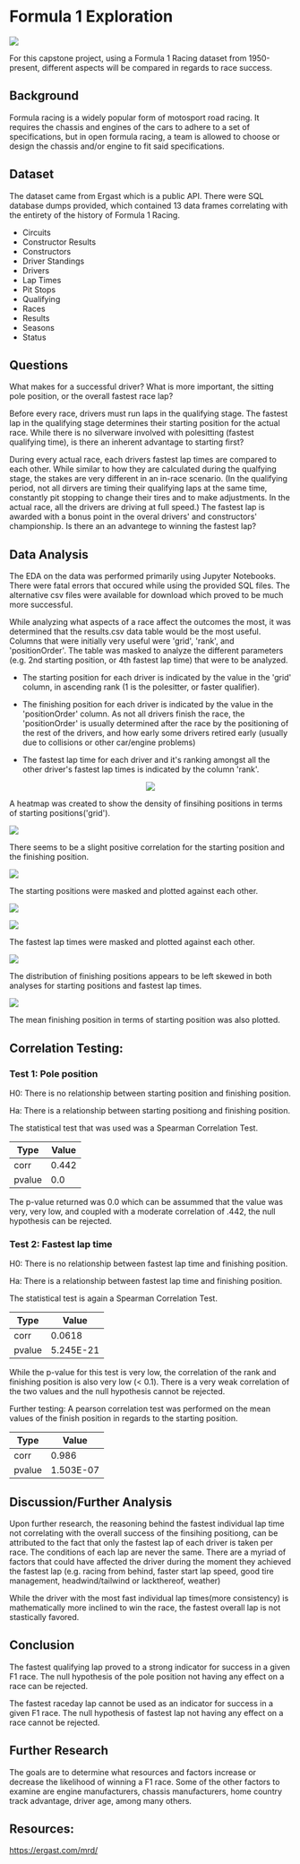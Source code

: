 # Formula 1 Exploration
![](images/f1header.jpg)

For this capstone project, using a Formula 1 Racing dataset from 1950-present, different aspects will be compared in regards to race success. 

## Background

Formula racing is a widely popular form of motosport road racing. It requires the chassis and engines of the cars to adhere to a set of specifications, but in open formula racing, a team is allowed to choose or design the chassis and/or engine to fit said specifications. 

## Dataset

The dataset came from Ergast which is a public API. There were SQL database dumps provided, which contained 13 data frames correlating with the entirety of the history of Formula 1 Racing. 

* Circuits
* Constructor Results
* Constructors
* Driver Standings
* Drivers
* Lap Times
* Pit Stops
* Qualifying
* Races
* Results
* Seasons
* Status


## Questions

What makes for a successful driver? What is more important, the sitting pole position, or the overall fastest race lap?

Before every race, drivers must run laps in the qualifying stage. The fastest lap in the qualifying stage determines their starting position for the actual race. While there is no silverware involved with polesitting (fastest qualifying time), is there an inherent advantage to starting first? 

During every actual race, each drivers fastest lap times are compared to each other. While similar to how they are calculated during the qualfying stage, the stakes are very different in an in-race scenario. (In the qualifying period, not all dirvers are timing their qualifying laps at the same time, constantly pit stopping to change their tires and to make adjustments. In the actual race, all the drivers are driving at full speed.) The fastest lap is awarded with a bonus point in the overal drivers' and constructors' championship. Is there an an advantege to winning the fastest lap?


## Data Analysis
The EDA on the data was performed primarily using Jupyter Notebooks. There were fatal errors that occured while using the provided SQL files. The alternative csv files were available for download which proved to be much more successful.

While analyzing what aspects of a race affect the outcomes the most, it was determined that the results.csv data table would be the most useful. Columns that were initially very useful were 'grid', 'rank', and 'positionOrder'. The table was masked to analyze the different parameters (e.g. 2nd starting position, or 4th fastest lap time) that were to be analyzed. 

* The starting position for each driver is indicated by the value in the 'grid' column, in ascending rank (1 is the polesitter, or faster qualifier).

* The finishing position for each driver is indicated by the value in the 'positionOrder' column. As not all drivers finish the race, the 'positionOrder' is usually determined after the race by the positioning of the rest of the drivers, and how early some drivers retired early (usually due to collisions or other car/engine problems)

* The fastest lap time for each driver and it's ranking amongst all the other driver's fastest lap times is indicated by the column 'rank'.

<p align="center">
  <img src="https://github.com/cvqnguyen/formula_1_exploration/blob/master/images/jointplot.png">
</p>

A heatmap was created to show the density of finsihing positions in terms of starting positions('grid').

![](images/vioplot.png)

There seems to be a slight positive correlation for the starting position and the finishing position.

![](images/Finishesbytopten.png)

The starting positions were masked and plotted against each other.

![](images/distribution.png)

![](images/fastestlaprankfinish.png)

The fastest lap times were masked and plotted against each other.

![](images/distributionFastestLap.png)

The distribution of finishing positions appears to be left skewed in both analyses for starting positions and fastest lap times. 

![](images/meanfinish.png)

The mean finishing position in terms of starting position was also plotted.

## Correlation Testing:
### Test 1: Pole position
H0: There is no relationship between starting position and finishing position.

Ha: There is a relationship between starting positiong and finishing position.

The statistical test that was used was a Spearman Correlation Test.


Type | Value
---------|----------
 corr | 0.442 
 pvalue | 0.0

The p-value returned was 0.0 which can be assummed that the value was very, very low, and coupled with a moderate correlation of .442, the null hypothesis can be rejected.

### Test 2: Fastest lap time
H0: There is no relationship between fastest lap time and finishing position.

Ha: There is a relationship between fastest lap time and finishing position.

The statistical test is again a Spearman Correlation Test.

Type | Value
---------|----------
 corr | 0.0618
 pvalue | 5.245E-21

 While the p-value for this test is very low, the correlation of the rank and finishing position is also very low (< 0.1). There is a very weak correlation of the two values and the null hypothesis cannot be rejected.

 Further testing: 
 A pearson correlation test was performed on the mean values of the finish position in regards to the starting position.

 Type | Value
---------|----------
 corr | 0.986
 pvalue | 1.503E-07



## Discussion/Further Analysis
Upon further research, the reasoning behind the fastest individual lap time not correlating with the overall success of the finsihing positiong, can be attributed to the fact that only the fastest lap of each driver is taken per race. The conditions of each lap are never the same. There are a myriad of factors that could have affected the driver during the moment they achieved the fastest lap (e.g. racing from behind, faster start lap speed, good tire management, headwind/tailwind or lackthereof, weather)

While the driver with the most fast individual lap times(more consistency) is mathematically more inclined to win the race, the fastest overall lap is not stastically favored.

## Conclusion
The fastest qualifying lap proved to a strong indicator for success in a given F1 race. The null hypothesis of the pole position not having any effect on a race can be rejected. 

The fastest raceday lap cannot be used as an indicator for success in a given F1 race. The null hypothesis of fastest lap not having any effect on a race cannot be rejected.

## Further Research

The goals are to determine what resources and factors increase or decrease the likelihood of winning a F1 race. Some of the other factors to examine are engine manufacturers, chassis manufacturers, home country track advantage, driver age, among many others.

## Resources:
https://ergast.com/mrd/
